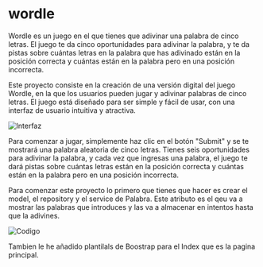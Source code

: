 # wordle

Wordle es un juego en el que tienes que adivinar una palabra de cinco letras. El juego te da cinco oportunidades para adivinar la palabra, y te da pistas sobre cuántas letras en la palabra que has adivinado están en la posición correcta y cuántas están en la palabra pero en una posición incorrecta.

Este proyecto consiste en la creación de una versión digital del juego Wordle, en la que los usuarios pueden jugar y adivinar palabras de cinco letras. El juego está diseñado para ser simple y fácil de usar, con una interfaz de usuario intuitiva y atractiva.

![Interfaz](C:\Users\Pc\Desktop\Wordle1.jpg)

Para comenzar a jugar, simplemente haz clic en el botón "Submit" y se te mostrará una palabra aleatoria de cinco letras. Tienes seis oportunidades para adivinar la palabra, y cada vez que ingresas una palabra, el juego te dará pistas sobre cuántas letras están en la posición correcta y cuántas están en la palabra pero en una posición incorrecta.

Para comenzar este proyecto lo primero que tienes que hacer es crear el model, el repository y el service de Palabra. Este atributo es el qeu va a mostrar las palabras que introduces y las va a almacenar en intentos hasta que la adivines.

![Codigo](C:\Users\Pc\Desktop\Wordle2.jpg)

Tambien le he añadido plantilals de Boostrap para el Index que es la pagina principal.
